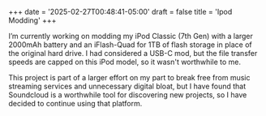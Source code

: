 +++
date = '2025-02-27T00:48:41-05:00'
draft = false
title = 'Ipod Modding'
+++

I’m currently working on modding my iPod Classic (7th Gen) with a larger 2000mAh battery and an iFlash-Quad for 1TB of flash storage in place of the original hard drive. I had considered a USB-C mod, but the file transfer speeds are capped on this iPod model, so it wasn't worthwhile to me. 

This project is part of a larger effort on my part to break free from music streaming services and unnecessary digital bloat, but I have found that Soundcloud is a worthwhile tool for discovering new projects, so I have decided to continue using that platform.

